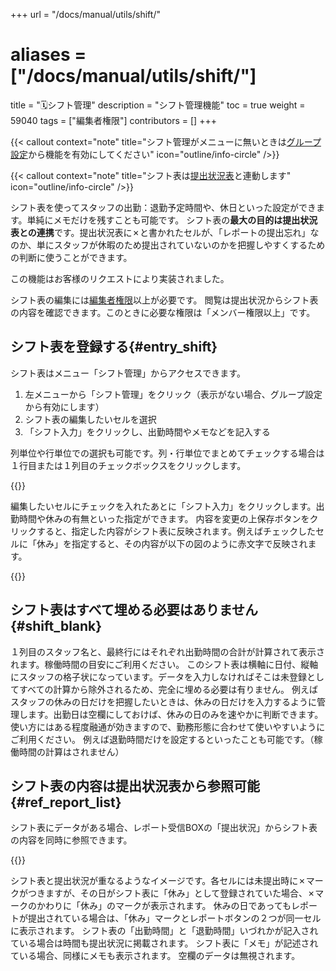 +++
url = "/docs/manual/utils/shift/"
# aliases = ["/docs/manual/utils/shift/"]
title = "🗓️シフト管理"
description = "シフト管理機能"
toc = true
weight = 59040
tags = ["編集者権限"]
contributors = []
+++

{{< callout context="note" title="シフト管理がメニューに無いときは[グループ設定](/docs/setup/setting-group/#optionalFunction)から機能を有効にしてください" icon="outline/info-circle" />}}

{{< callout context="note" title="シフト表は[提出状況表](/docs/manual/read-report/list/#teishutuMap)と連動します" icon="outline/info-circle" />}}

シフト表を使ってスタッフの出勤：退勤予定時間や、休日といった設定ができます。単純にメモだけを残すことも可能です。
シフト表の**最大の目的は提出状況表との連携**です。提出状況表に✗と書かれたセルが、「レポートの提出忘れ」なのか、単にスタッフが休暇のため提出されていないのかを把握しやすくするための判断に使うことができます。

この機能はお客様のリクエストにより実装されました。

シフト表の編集には[編集者権限](/docs/setup/staff-global/rank/)以上が必要です。
閲覧は提出状況からシフト表の内容を確認できます。このときに必要な権限は「メンバー権限以上」です。

## シフト表を登録する{#entry_shift}

シフト表はメニュー「シフト管理」からアクセスできます。

1. 左メニューから「シフト管理」をクリック（表示がない場合、グループ設定から有効にします）
2. シフト表の編集したいセルを選択
3. 「シフト入力」をクリックし、出勤時間やメモなどを記入する

列単位や行単位での選択も可能です。列・行単位でまとめてチェックする場合は１行目または１列目のチェックボックスをクリックします。

{{<icatch filename="img/shift-board" msg="シフト表には欠勤や労働時間を入力できます。タイムカードと異なり、あくまでも「予定」です">}}

編集したいセルにチェックを入れたあとに「シフト入力」をクリックします。出勤時間や休みの有無といった指定ができます。
内容を変更の上保存ボタンをクリックすると、指定した内容がシフト表に反映されます。例えばチェックしたセルに「休み」を指定すると、その内容が以下の図のように赤文字で反映されます。

{{<icatch filename="img/update-shift-board" msg="例えば休みを入れて見ました">}}

## シフト表はすべて埋める必要はありません{#shift_blank}

１列目のスタッフ名と、最終行にはそれぞれ出勤時間の合計が計算されて表示されます。稼働時間の目安にご利用ください。
このシフト表は横軸に日付、縦軸にスタッフの格子状になっています。データを入力しなければそこは未登録としてすべての計算から除外されるため、完全に埋める必要は有りません。
例えばスタッフの休みの日だけを把握したいときは、休みの日だけを入力するように管理します。出勤日は空欄にしておけば、休みの日のみを速やかに判断できます。
使い方にはある程度融通が効きますので、勤務形態に合わせて使いやすいようにご利用ください。
例えば退勤時間だけを設定するといったことも可能です。（稼働時間の計算はされません）

## シフト表の内容は提出状況表から参照可能{#ref_report_list}

シフト表にデータがある場合、レポート受信BOXの「提出状況」からシフト表の内容を同時に参照できます。

{{<icatch filename="img/report-list" msg="休などをセットすれば提出状況表からも見れるので提出忘れか休みか判別しやすくなります">}}

シフト表と提出状況が重なるようなイメージです。各セルには未提出時に✗マークがつきますが、その日がシフト表に「休み」として登録されていた場合、✗マークのかわりに「休み」のマークが表示されます。
休みの日であってもレポートが提出されている場合は、「休み」マークとレポートボタンの２つが同一セルに表示されます。
シフト表の「出勤時間」と「退勤時間」いづれかが記入されている場合は時間も提出状況に掲載されます。
シフト表に「メモ」が記述されている場合、同様にメモも表示されます。
空欄のデータは無視されます。

